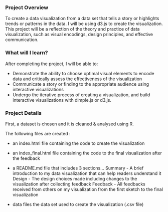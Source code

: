 ### Project Overview
To create a data visualization from a data set that tells a story or highlights trends or patterns in the data. I will be using d3.js to create the visualization. This project will be a reflection of the theory and practice of data visualization, such as visual encodings, design principles, and effective communication.

### What will I learn?
After completing the project, I will be able to:

* Demonstrate the ability to choose optimal visual elements to encode data and critically assess the effectiveness of the visualization
* Communicate a story or finding to the appropriate audience using interactive visualizations
* Undergo the iterative process of creating a visualization, and build interactive visualizations with dimple.js or d3.js.

### Project Details
First, a dataset is chosen and it is cleaned & analysed using R.

The following files are created : 

* an index.html file containing the code to create the visualization
* an index_final.html file containing the code to the final visualization after the feedback
* a README.md file that includes 3 sections...
  Summary - A brief introduction to my data visualization that can help readers understand it
  Design - The design choices made including changes to the visualization after collecting feedback
  Feedback - All feedbacks received from others on my visualization from the first sketch to the final visualization

* data files
  the data set used to create the visualization (.csv file)
